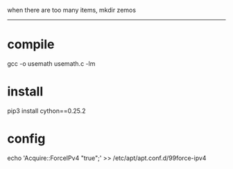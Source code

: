 when there are too many items, mkdir zemos

---
# compile
gcc -o usemath usemath.c -lm
# install
pip3 install cython==0.25.2
# config
echo 'Acquire::ForceIPv4 "true";' >> /etc/apt/apt.conf.d/99force-ipv4
